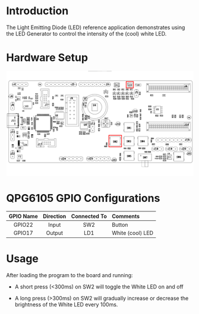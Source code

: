 # Introduction

The Light Emitting Diode (LED) reference application demonstrates using
the LED Generator to control the intensity of the (cool) white LED.

# Hardware Setup

<div align="center">
  <img src="images/led.png" alt="QPG6105 Smart Home and Lighting Carrier Board, LED">
</div>

# QPG6105 GPIO Configurations

| GPIO Name| Direction| Connected To| Comments|
|:----------:|:----------:|:----------:|:---------|
| GPIO22| Input| SW2| Button|
| GPIO17| Output| LD1| White (cool) LED |

# Usage


After loading the program to the board and running:

-   A short press (&lt;300ms) on SW2 will toggle the White LED on and off

-   A long press (&gt;300ms) on SW2 will gradually increase or decrease
    the brightness of the White LED every 100ms.
